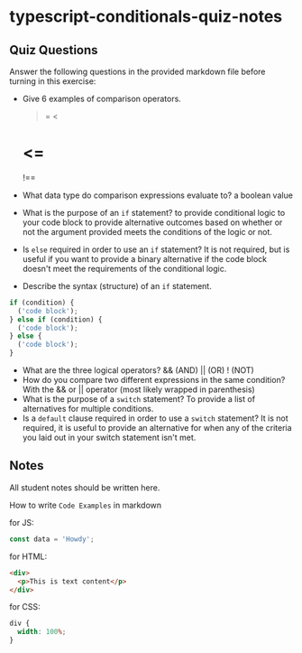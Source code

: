 # typescript-conditionals-quiz-notes

## Quiz Questions

Answer the following questions in the provided markdown file before turning in this exercise:

- Give 6 examples of comparison operators.

  > =
  > <

  # <=

  !==

- What data type do comparison expressions evaluate to?
  a boolean value
- What is the purpose of an `if` statement?
  to provide conditional logic to your code block to provide alternative outcomes based on whether or not the argument provided meets the conditions of the logic or not.
- Is `else` required in order to use an `if` statement?
  It is not required, but is useful if you want to provide a binary alternative if the code block doesn't meet the requirements of the conditional logic.
- Describe the syntax (structure) of an `if` statement.

```javascript
if (condition) {
  ('code block');
} else if (condition) {
  ('code block');
} else {
  ('code block');
}
```

- What are the three logical operators?
  && (AND)
  || (OR)
  ! (NOT)
- How do you compare two different expressions in the same condition?
  With the && or || operator (most likely wrapped in parenthesis)
- What is the purpose of a `switch` statement?
  To provide a list of alternatives for multiple conditions.
- Is a `default` clause required in order to use a `switch` statement?
  It is not required, it is useful to provide an alternative for when any of the criteria you laid out in your switch statement isn't met.

## Notes

All student notes should be written here.

How to write `Code Examples` in markdown

for JS:

```javascript
const data = 'Howdy';
```

for HTML:

```html
<div>
  <p>This is text content</p>
</div>
```

for CSS:

```css
div {
  width: 100%;
}
```
